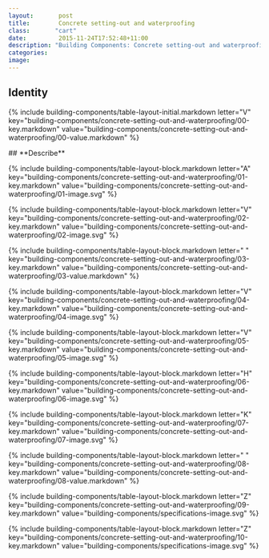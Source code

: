 ```yaml
---
layout:       post
title:        Concrete setting-out and waterproofing
class:       "cart"
date:         2015-11-24T17:52:48+11:00
description: "Building Components: Concrete setting-out and waterproofing"
categories:      
image:        
---
```


<div class="building-components" markdown="1">

## <span class="caps">**Identity**</span>
<dl>


{% include building-components/table-layout-initial.markdown letter="V" key="building-components/concrete-setting-out-and-waterproofing/00-key.markdown" value="building-components/concrete-setting-out-and-waterproofing/00-value.markdown" %}

</dl>
## <span class="caps">**Describe**</span>
<dl>

{% include building-components/table-layout-block.markdown letter="A" key="building-components/concrete-setting-out-and-waterproofing/01-key.markdown" value="building-components/concrete-setting-out-and-waterproofing/01-image.svg" %}

{% include building-components/table-layout-block.markdown letter="V" key="building-components/concrete-setting-out-and-waterproofing/02-key.markdown" value="building-components/concrete-setting-out-and-waterproofing/02-image.svg"  %}

{% include building-components/table-layout-block.markdown letter=" " key="building-components/concrete-setting-out-and-waterproofing/03-key.markdown" value="building-components/concrete-setting-out-and-waterproofing/03-value.markdown"  %}


{% include building-components/table-layout-block.markdown letter="V" key="building-components/concrete-setting-out-and-waterproofing/04-key.markdown" value="building-components/concrete-setting-out-and-waterproofing/04-image.svg"  %}

{% include building-components/table-layout-block.markdown letter="V" key="building-components/concrete-setting-out-and-waterproofing/05-key.markdown" value="building-components/concrete-setting-out-and-waterproofing/05-image.svg"  %}

{% include building-components/table-layout-block.markdown letter="H" key="building-components/concrete-setting-out-and-waterproofing/06-key.markdown" value="building-components/concrete-setting-out-and-waterproofing/06-image.svg"  %}

{% include building-components/table-layout-block.markdown letter="K" key="building-components/concrete-setting-out-and-waterproofing/07-key.markdown" value="building-components/concrete-setting-out-and-waterproofing/07-image.svg"  %}

{% include building-components/table-layout-block.markdown letter=" " key="building-components/concrete-setting-out-and-waterproofing/08-key.markdown" value="building-components/concrete-setting-out-and-waterproofing/08-value.markdown"  %}

{% include building-components/table-layout-block.markdown letter="Z" key="building-components/concrete-setting-out-and-waterproofing/09-key.markdown" value="building-components/specifications-image.svg"  %}

{% include building-components/table-layout-block.markdown letter="Z" key="building-components/concrete-setting-out-and-waterproofing/10-key.markdown" value="building-components/specifications-image.svg"  %}

</dl>
</div>
